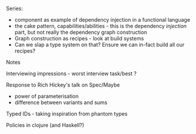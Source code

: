 Series:
* component as example of dependency injection in a functional language
* the cake pattern, capabilities/abilities - this is the dependency _injection_
  part, but not really the dependency graph construction
* Graph construction as recipes - look at build systems
* Can we slap a type system on that? Ensure we can in-fact build all our
  recipes?

Notes

Interviewing impressions - worst interview task/best ?

Response to Rich Hickey's talk on Spec/Maybe
- power of parameterisation
- difference between variants and sums

Typed IDs - taking inspiration from phantom types

Policies in clojure (and Haskell?)


